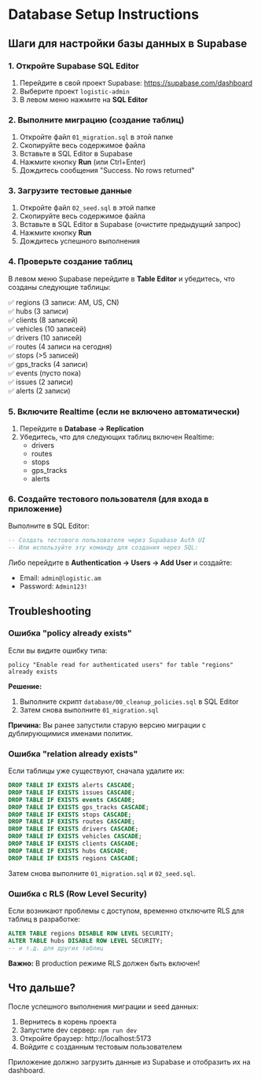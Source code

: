 # Database Setup Instructions

## Шаги для настройки базы данных в Supabase

### 1. Откройте Supabase SQL Editor

1. Перейдите в свой проект Supabase: https://supabase.com/dashboard
2. Выберите проект `logistic-admin`
3. В левом меню нажмите на **SQL Editor**

### 2. Выполните миграцию (создание таблиц)

1. Откройте файл `01_migration.sql` в этой папке
2. Скопируйте весь содержимое файла
3. Вставьте в SQL Editor в Supabase
4. Нажмите кнопку **Run** (или Ctrl+Enter)
5. Дождитесь сообщения "Success. No rows returned"

### 3. Загрузите тестовые данные

1. Откройте файл `02_seed.sql` в этой папке
2. Скопируйте весь содержимое файла
3. Вставьте в SQL Editor в Supabase (очистите предыдущий запрос)
4. Нажмите кнопку **Run**
5. Дождитесь успешного выполнения

### 4. Проверьте создание таблиц

В левом меню Supabase перейдите в **Table Editor** и убедитесь, что созданы следующие таблицы:

✅ regions (3 записи: AM, US, CN)  
✅ hubs (3 записи)  
✅ clients (8 записей)  
✅ vehicles (10 записей)  
✅ drivers (10 записей)  
✅ routes (4 записи на сегодня)  
✅ stops (>5 записей)  
✅ gps_tracks (4 записи)  
✅ events (пусто пока)  
✅ issues (2 записи)  
✅ alerts (2 записи)  

### 5. Включите Realtime (если не включено автоматически)

1. Перейдите в **Database → Replication**
2. Убедитесь, что для следующих таблиц включен Realtime:
   - drivers
   - routes
   - stops
   - gps_tracks
   - alerts

### 6. Создайте тестового пользователя (для входа в приложение)

Выполните в SQL Editor:

```sql
-- Создать тестового пользователя через Supabase Auth UI
-- Или используйте эту команду для создания через SQL:
```

Либо перейдите в **Authentication → Users → Add User** и создайте:
- Email: `admin@logistic.am`
- Password: `Admin123!`

## Troubleshooting

### Ошибка "policy already exists"

Если вы видите ошибку типа:
```
policy "Enable read for authenticated users" for table "regions" already exists
```

**Решение:**
1. Выполните скрипт `database/00_cleanup_policies.sql` в SQL Editor
2. Затем снова выполните `01_migration.sql`

**Причина:** Вы ранее запустили старую версию миграции с дублирующимися именами политик.

### Ошибка "relation already exists"

Если таблицы уже существуют, сначала удалите их:

```sql
DROP TABLE IF EXISTS alerts CASCADE;
DROP TABLE IF EXISTS issues CASCADE;
DROP TABLE IF EXISTS events CASCADE;
DROP TABLE IF EXISTS gps_tracks CASCADE;
DROP TABLE IF EXISTS stops CASCADE;
DROP TABLE IF EXISTS routes CASCADE;
DROP TABLE IF EXISTS drivers CASCADE;
DROP TABLE IF EXISTS vehicles CASCADE;
DROP TABLE IF EXISTS clients CASCADE;
DROP TABLE IF EXISTS hubs CASCADE;
DROP TABLE IF EXISTS regions CASCADE;
```

Затем снова выполните `01_migration.sql` и `02_seed.sql`.

### Ошибка с RLS (Row Level Security)

Если возникают проблемы с доступом, временно отключите RLS для таблиц в разработке:

```sql
ALTER TABLE regions DISABLE ROW LEVEL SECURITY;
ALTER TABLE hubs DISABLE ROW LEVEL SECURITY;
-- и т.д. для других таблиц
```

**Важно:** В production режиме RLS должен быть включен!

## Что дальше?

После успешного выполнения миграции и seed данных:

1. Вернитесь в корень проекта
2. Запустите dev сервер: `npm run dev`
3. Откройте браузер: http://localhost:5173
4. Войдите с созданным тестовым пользователем

Приложение должно загрузить данные из Supabase и отобразить их на dashboard.

